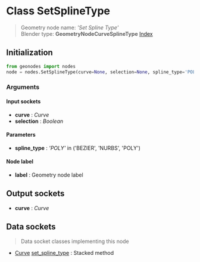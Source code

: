 
# Class SetSplineType

> Geometry node name: _'Set Spline Type'_<br>Blender type:  **GeometryNodeCurveSplineType**
[Index](/docs/index.md)

## Initialization


```python
from geonodes import nodes
node = nodes.SetSplineType(curve=None, selection=None, spline_type='POLY', label=None)
```


### Arguments


#### Input sockets



- **curve** : _Curve_
- **selection** : _Boolean_



#### Parameters



- **spline_type** : _'POLY'_ in ('BEZIER', 'NURBS', 'POLY')



#### Node label



- **label** : Geometry node label



## Output sockets



- **curve** : _Curve_



## Data sockets

> Data socket classes implementing this node


- [Curve](../sockets/Curve.md) [set_spline_type](../sockets/Curve.md#set_spline_type) : Stacked method


